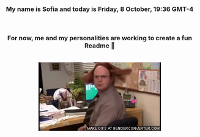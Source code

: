 


<div align="center">
<h3 >My name is Sofia and today is Friday, 8 October, 19:36 GMT-4</h3><br>
<h3 >For now, me and my personalities are working to create a fun Readme 👋
</h3><br>
<img src='img/dwight.gif' alt='working...'/>
</div>
